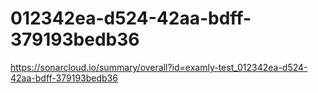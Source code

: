 # 012342ea-d524-42aa-bdff-379193bedb36
https://sonarcloud.io/summary/overall?id=examly-test_012342ea-d524-42aa-bdff-379193bedb36
